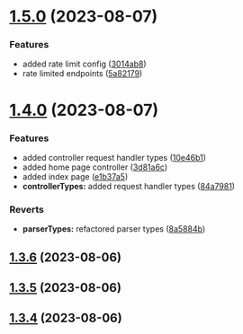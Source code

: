 # [1.5.0](https://github.com/ghoshRitesh12/zoro.to-api/compare/v1.4.0...v1.5.0) (2023-08-07)


### Features

* added rate limit config ([3014ab8](https://github.com/ghoshRitesh12/zoro.to-api/commit/3014ab8ce41d0b11b56ab7c6c32bd0f5c75fee3c))
* rate limited endpoints ([5a82179](https://github.com/ghoshRitesh12/zoro.to-api/commit/5a82179174c63c67ce8371aa9628529dafd115b6))



# [1.4.0](https://github.com/ghoshRitesh12/zoro.to-api/compare/v1.3.6...v1.4.0) (2023-08-07)


### Features

* added controller request handler types ([10e46b1](https://github.com/ghoshRitesh12/zoro.to-api/commit/10e46b1002dcbbed5202936f1028fae550d9f765))
* added home page controller ([3d81a6c](https://github.com/ghoshRitesh12/zoro.to-api/commit/3d81a6c422ac4efd957961d190d7638ab0695062))
* added index page ([e1b37a5](https://github.com/ghoshRitesh12/zoro.to-api/commit/e1b37a5b5ee16632e6b32e72e65f6420492e27bc))
* **controllerTypes:** added request handler types ([84a7981](https://github.com/ghoshRitesh12/zoro.to-api/commit/84a79810c358dece1b3bd2b013a2d788ec100f44))


### Reverts

* **parserTypes:** refactored parser types ([8a5884b](https://github.com/ghoshRitesh12/zoro.to-api/commit/8a5884b75288ca6fa5870bc026b23d23e1625ebe))



## [1.3.6](https://github.com/ghoshRitesh12/zoro.to-api/compare/v1.3.5...v1.3.6) (2023-08-06)



## [1.3.5](https://github.com/ghoshRitesh12/zoro.to-api/compare/v1.3.4...v1.3.5) (2023-08-06)



## [1.3.4](https://github.com/ghoshRitesh12/zoro.to-api/compare/v1.3.3...v1.3.4) (2023-08-06)



